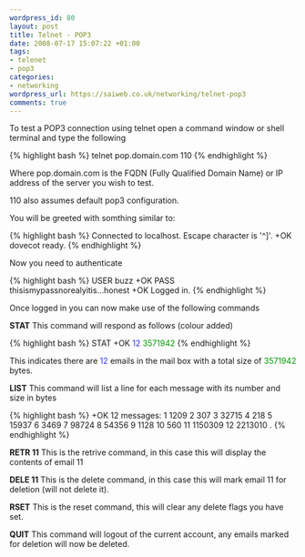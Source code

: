 ```yaml
--- 
wordpress_id: 80
layout: post
title: Telnet - POP3
date: 2008-07-17 15:07:22 +01:00
tags: 
- telenet
- pop3
categories: 
- networking
wordpress_url: https://saiweb.co.uk/networking/telnet-pop3
comments: true
---
```

To test a POP3 connection using telnet open a command window or shell terminal and type the following

{% highlight bash %}
telnet pop.domain.com 110
{% endhighlight %}

Where pop.domain.com is the FQDN (Fully Qualified Domain Name) or IP address of the server you wish to test.

110 also assumes default pop3 configuration.

You will be greeted with somthing similar to:

{% highlight bash %}
Connected to localhost.
Escape character is '^]'.
+OK dovecot ready.
{% endhighlight %}

Now you need to authenticate

{% highlight bash %}
USER buzz
+OK
PASS thisismypassnorealyitis...honest
+OK Logged in.
{% endhighlight %}

Once logged in you can now make use of the following commands

<strong>STAT</strong> This command will respond as follows (colour added)

{% highlight bash %}
STAT
+OK <span style="color: #3333ff;">12</span> <span style="color: #009900;">3571942</span>
{% endhighlight %}

This indicates there are <span style="color: #3333ff;">12</span> emails in the mail box with a total size of <span style="color: #009900;">3571942</span> bytes.

<strong>LIST</strong> This command will list a line for each message with its number and size in bytes

{% highlight bash %}
+OK 12 messages:
1 1209
2 307
3 32715
4 218
5 15937
6 3469
7 98724
8 54356
9 1128
10 560
11 1150309
12 2213010
.
{% endhighlight %}

<strong>RETR 11</strong> This is the retrive command, in this case this will display the contents of email 11

<strong>DELE 11</strong> This is the delete command, in this case this will mark email 11 for deletion (will not delete it).

<strong>RSET</strong> This is the reset command, this will clear any delete flags you have set.

<strong>QUIT</strong> This command will logout of the current account, any emails marked for deletion will now be deleted.
